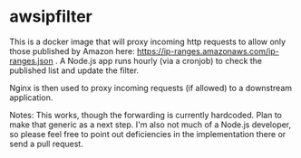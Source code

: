 # awsipfilter

This is a docker image that will proxy incoming http requests to allow only those published by Amazon here: https://ip-ranges.amazonaws.com/ip-ranges.json .
A Node.js app runs hourly (via a cronjob) to check the published list and update the filter.

Nginx is then used to proxy incoming requests (if allowed) to a downstream application.

Notes: This works, though the forwarding is currently hardcoded. Plan to make that generic as a next step. I'm also not much of a Node.js developer, so please feel free to point out deficiencies in the implementation there or send a pull request.


